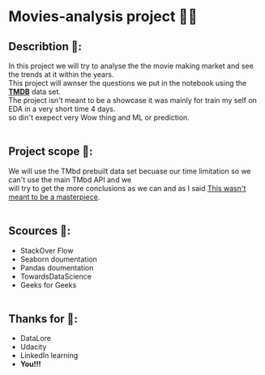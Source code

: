 # Movies-analysis project :movie_camera::vhs:
## Describtion :scroll::<br>
In this project we will try to analyse the the movie making market and see the trends at it within the years.<br>
This project will awnser the questions we put in the notebook using the **[TMDB](https://www.kaggle.com/datasets/tmdb/tmdb-movie-metadata)** data set.<br>
The project isn't meant to be a showcase it was mainly for train my self on EDA in a very short time 4 days.<br>
so din't exepect very Wow thing and ML or prediction.<br><br>

## Project scope :mag_right::
We will use the TMbd prebuilt data set becuase our time limitation so we can't use the main TMbd API and we<br>
will try to get the more conclusions as we can and as I said <ins>This wasn't meant to be a masterpiece</ins>.<br><br>

## Scources :office::
- StackOver Flow
- Seaborn doumentation
- Pandas doumentation
- TowardsDataScience
- Geeks for Geeks
<br><br>

## Thanks for :pray::
- DataLore
- Udacity
- LinkedIn learning
- **You!!!**
